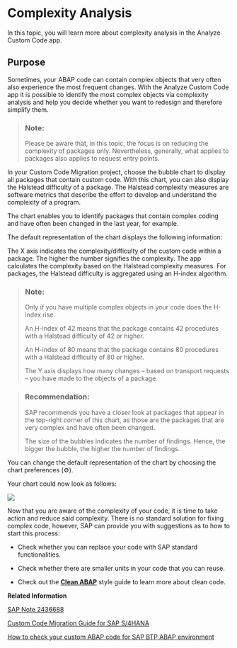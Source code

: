 <!-- loio548c8d0ba70c47bf871befe5b1322695 -->

<link rel="stylesheet" type="text/css" href="../css/sap-icons.css"/>

# Complexity Analysis

In this topic, you will learn more about complexity analysis in the Analyze Custom Code app.



<a name="loio548c8d0ba70c47bf871befe5b1322695__section_cb2_nbv_fyb"/>

## Purpose

Sometimes, your ABAP code can contain complex objects that very often also experience the most frequent changes. With the Analyze Custom Code app it is possible to identify the most complex objects via complexity analysis and help you decide whether you want to redesign and therefore simplify them.

> ### Note:  
> Please be aware that, in this topic, the focus is on reducing the complexity of packages only. Nevertheless, generally, what applies to packages also applies to request entry points.

In your Custom Code Migration project, choose the bubble chart to display all packages that contain custom code. With this chart, you can also display the Halstead difficulty of a package. The Halstead complexity measures are software metrics that describe the effort to develop and understand the complexity of a program.

The chart enables you to identify packages that contain complex coding and have often been changed in the last year, for example.

The default representation of the chart displays the following information:

The X axis indicates the complexity/difficulty of the custom code within a package. The higher the number signifies the complexity. The app calculates the complexity based on the Halstead complexity measures. For packages, the Halstead difficulty is aggregated using an H-index algorithm.

> ### Note:  
> Only if you have multiple complex objects in your code does the H-index rise.
> 
> An H-index of 42 means that the package contains 42 procedures with a Halstead difficulty of 42 or higher.
> 
> An H-index of 80 means that the package contains 80 procedures with a Halstead difficulty of 80 or higher.
> 
> The Y axis displays how many changes – based on transport requests – you have made to the objects of a package.

> ### Recommendation:  
> SAP recommends you have a closer look at packages that appear in the top-right corner of this chart, as those are the packages that are very complex and have often been changed.
> 
> The size of the bubbles indicates the number of findings. Hence, the bigger the bubble, the higher the number of findings.

You can change the default representation of the chart by choosing the chart preferences \(:gear:\).

Your chart could now look as follows:

![](images/Complexity_Analysis_1c4281c.jpg)

Now that you are aware of the complexity of your code, it is time to take action and reduce said complexity. There is no standard solution for fixing complex code, however, SAP can provide you with suggestions as to how to start this process:

-   Check whether you can replace your code with SAP standard functionalities.

-   Check whether there are smaller units in your code that you can reuse.

-   Check out the **[Clean ABAP](https://github.com/SAP/styleguides/blob/main/clean-abap/CleanABAP.md)** style guide to learn more about clean code.


**Related Information**  


[SAP Note 2436688](https://me.sap.com/notes/2436688)

[Custom Code Migration Guide for SAP S/4HANA](https://help.sap.com/doc/9dcbc5e47ba54a5cbb509afaa49dd5a1/latest/en-US/CustomCodeMigration_EndtoEnd.pdf)

[How to check your custom ABAP code for SAP BTP ABAP environment](https://blogs.sap.com/2018/10/02/how-to-check-your-custom-abap-code-for-sap-cloud-platform-abap-environment/)

